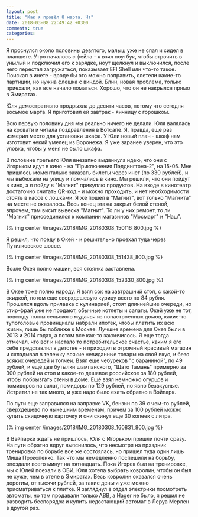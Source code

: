 ```yaml
---
layout: post
title: "Как я провёл 8 марта, Чт"
date: 2018-03-08 22:49:42 +0300
comments: true
categories: 
---
```

Я проснулся около половины девятого, малыш уже не спал и сидел в планшете. Утро началось с фейла - я взял ноутбук, чтобы строчить в унылый и подключил его к зарядке, ноут щелкнул и выключился, после чего перестал загружаться, показывает EFI Shell или что-то такое. Поискал в инете - вроде бы это можно поправить, слетели какие-то партиции, но нужна флешка с виндой. Блин, новая проблема, только приехали, как все начало ломаться. Хорошо, что он не накрылся прямо в Эмиратах.

Юля демостративно продрыхла до десяти часов, потому что сегодня восьмое марта. Я приготовил ей завтрак - яичницу с горошком.

Всю первую половину дня мы реально ничего не делали. Юля валялась на кровати и читала поздравления в Вотсапе. Я, правда, еще раз измерил место для установки шкафа. У Юли новый план - шкаф нам изготовит некий умелец из Воронежа. Я уже заранее уверен, что это уловка, чтобы у меня не было шкафа.

В половине третьего Юля внезапно выдвинула идею, что они с Игорьком идут в кино - на "Приключения Пэддингтона-2", на 15-05. Мне пришлось моментально заказать билеты через инет (по 330 рублей), и мы выбежали на улицу и помчались в кино. Мы решили, что они пойдут в кино, а я пойду в "Магнит" прикуплю продуктов. На входе в кинотеатр достаточно считать QR-код - и можно проходить, и нет необходимости стоять в кассе с лошками. Я же пошел в "Магнит", вот только "Магнита" на месте не оказалось. Весь конец этажа закрыт белой стеной, впрочем, там висит вывеска "Магнит". То ли у них ремонт, то ли "Магнит" присоединился к компании магазинов "Мосмарт" и "Наш".

{% img center /images/2018/IMG_20180308_150116_800.jpg %}

Я решил, что поеду в Окей - и решительно проехал туда через Путилковское шоссе.

{% img center /images/2018/IMG_20180308_151438_800.jpg %}

Возле Окея полно машин, вся стоянка заставлена.

{% img center /images/2018/IMG_20180308_152330_800.jpg %}

В Окее тоже полно народу. Я взял сок на завтрашний стол, с какой-то скидкой, потом еще сверхдешевую курицу всего по 84 рубля. Прошелся вдоль прилавка с кулинарией, стоят длиннейшие очереди, но стир-фрай уже не продают, обычные котлеты и салаты. Окей уже не тот, повсюду толпы сельского мудачья из понастроенных домов, какие-то тупоголовые провинциалы набрали ипотек, чтобы платить их всю жизнь, лишь бы поближе к Москве. Лучшие времена для Окея были в 2013 и 2014 годах, а потом все как-то закончилось. Я еще тогда отмечал, что вот и настало то потребительское счастье, каким я его себе представлял в детстве - я приходил в огромный красивый магазин и складывал в тележку всякие невиданные товары на свой вкус, и безо всяких очередей и толчеи. Взял еще чебуреков "с бараниной", по 49 рублей, и ещё две бутылки шампанского, "Шато Тамань" примерно за 300 рублей на стол и какое-то дешевое российское за 180 рублей, чтобы побрызгать стены в доме. Ещё взял немножко огурцов и помидоров на салат, помидоры по 129 рублей, но явно безвкусные. Истратил не так много, и уже надо было ехать обратно в Вэйпарк.

По пути еще заправился на заправке VK, бензин по 39 с чем-то рублей, сверхдешево по нынешним временам, причем за 100 рублей можно купить скидочную карточку и они скинут еще 30 копеек с литра.

{% img center /images/2018/IMG_20180308_160831_800.jpg %}

В Вэйпарке ждать не пришлось, Юля с Игорьком пришли почти сразу. На пути обратно вдруг выяснилось, что несмотря на праздник тренировка по борьбе все же состоялась, но пришел туда один лишь Миша Прокопенко. Так что мы немедленно поспешили на борьбу, опоздали всего минут на пятнадцать. Пока Игорек был на тренировке, мы с Юлей поехали в ОБИ, Юля хотела выбрать ковролин, чтобы он был не хуже, чем в отеле в Эмиратах. Весь ковролин оказался очень дорогим, от тысячи рублей, за такие деньги уже можно присматриваться к плитке. Я загляднул в отдел электрики посмотреть автоматы, но там продавали только ABB, а Hager не было, я решил не разводить беспорядок и купить недостающий автомат в Леруа Мерлен в другой раз.